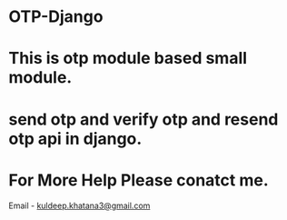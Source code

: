 # OTP-Django
# This is otp module based small module.
# send otp and verify otp and resend otp api in django.

# For More Help Please conatct me.
Email - kuldeep.khatana3@gmail.com

